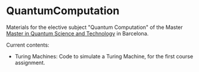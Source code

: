 # QuantumComputation
Materials for the elective subject "Quantum Computation" of the Master [Master in Quantum Science and Technology](https://quantummasterbarcelona.eu/)  in Barcelona.

Current contents:
- Turing Machines: Code to simulate a Turing Machine, for the first course assignment.
